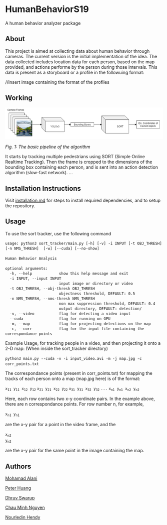 # HumanBehaviorS19
A human behavior analyzer package

## About
This project is aimed at collecting data about human behavior through cameras. The current version is the initial implementation of the idea. The data collected includes location data for each person, based on the map provided, and actions performe by the person during those intervals. This data is present as a storyboard or a profile in the followuing format:

//Insert image containing the format of the profiles

## Working
!["MOT Pipeline"](https://github.com/PurdueCAM2Project/HumanBehaviorS19/blob/master/resources/pipeline.png)

*Fig. 1: The basic pipeline of the algorithm*

It starts by tracking multiple pedestrians using SORT (Simple Online Realtime Tracking). Then the frame is cropped to the dimensions of the bounding box containing each person, and is sent into an action detection algorithm (slow-fast network). ...

## Installation Instructions

Visit [installation.md](installation.md) for steps to install required dependencies, and to setup the repository.

## Usage

To use the sort tracker, use the following command

```
usage: python3 sort_tracker/main.py [-h] [-v] -i INPUT [-t OBJ_THRESH] [-n NMS_THRESH]  [-w] [--cuda] [--no-show]

Human Behavior Analysis

optional arguments:
  -h, --help            show this help message and exit
  -i INPUT, --input INPUT
                        input image or directory or video
  -t OBJ_THRESH, --obj-thresh OBJ_THRESH
                        objectness threshold, DEFAULT: 0.5
  -n NMS_THRESH, --nms-thresh NMS_THRESH
                        non max suppression threshold, DEFAULT: 0.4
                        output directory, DEFAULT: detection/
  -v, --video           flag for detecting a video input
  --cuda                flag for running on GPU
  -m, --map             flag for projecting detections on the map
  -c, --corr            flag for the input file containing the correspondance points
  ```

Example Usage, for tracking people in a video, and then projecting it onto a 2-D map: (When inside the sort_tracker directory)

```python3 main.py --cuda -v -i input_video.avi -m -j map.jpg -c corr_points.txt ```

The correspondance points (present in corr_points.txt) for mapping the tracks of each person onto a map (map.jpg here) is of the format:
<dl>
  <code>x<sub>11</sub> y<sub>11</sub> x<sub>12</sub> y<sub>12</sub></code>
  <code>x<sub>21</sub> y<sub>21</sub> x<sub>22</sub> y<sub>22</sub></code>
  <code>x<sub>31</sub> y<sub>31</sub> x<sub>32</sub> y<sub>32</sub></code>
  <code>...</code>
  <code>x<sub>n1</sub> y<sub>n1</sub> x<sub>n2</sub> y<sub>n2</sub></code>  
</dl>

Here, each row contains two x-y coordinate pairs. In the example above, there are n correspondance points. For row number n, for example, <dl><code>x<sub>n1</sub> y<sub>n1</sub></code></dl> are the x-y pair for a point in the video frame, and the <dl><code>x<sub>n2</sub> y<sub>n2</sub></code></dl> are the x-y pair for the same point in the image containing the map.


## Authors
[Mohamad Alani](https://github.com/moealani)

[Peter Huang](https://github.com/peterhuang88)

[Dhruv Swarup](https://github.com/dhruvswarup123)

[Chau Minh Nguyen](https://github.com/cnguyenm)

[Nourledin Hendy](https://github.com/nhendy)





